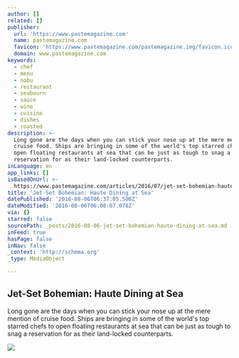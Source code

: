 ```yaml
---
author: []
related: []
publisher:
  url: 'https://www.pastemagazine.com'
  name: pastemagazine.com
  favicon: 'https://www.pastemagazine.com/pastemagazine.img/favicon.ico'
  domain: www.pastemagazine.com
keywords:
  - chef
  - menu
  - nobu
  - restaurant
  - seabourn
  - sauce
  - wine
  - cuisine
  - dishes
  - roasted
description: >-
  Long gone are the days when you can stick your nose up at the mere mention of
  cruise food. Ships are bringing in some of the world's top starred chefs to
  open floating restaurants at sea that can be just as tough to snag a
  reservation for as their land-locked counterparts.
inLanguage: en
app_links: []
isBasedOnUrl: >-
  https://www.pastemagazine.com/articles/2016/07/jet-set-bohemian-haute-dining-at-sea.html
title: 'Jet-Set Bohemian: Haute Dining at Sea'
datePublished: '2016-08-06T06:37:05.500Z'
dateModified: '2016-08-06T06:08:07.078Z'
via: {}
starred: false
sourcePath: _posts/2016-08-06-jet-set-bohemian-haute-dining-at-sea.md
inFeed: true
hasPage: false
inNav: false
_context: 'http://schema.org'
_type: MediaObject

---
```

<article style=""><h1>Jet-Set Bohemian: Haute Dining at Sea</h1><p>Long gone are the days when you can stick your nose up at the mere mention of cruise food. Ships are bringing in some of the world's top starred chefs to open floating restaurants at sea that can be just as tough to snag a reservation for as their land-locked counterparts.</p><img src="https://cdn.pastemagazine.com/www/articles/Crystal%20Cruises%20Nobu%20Miso%20.jpg" /></article>